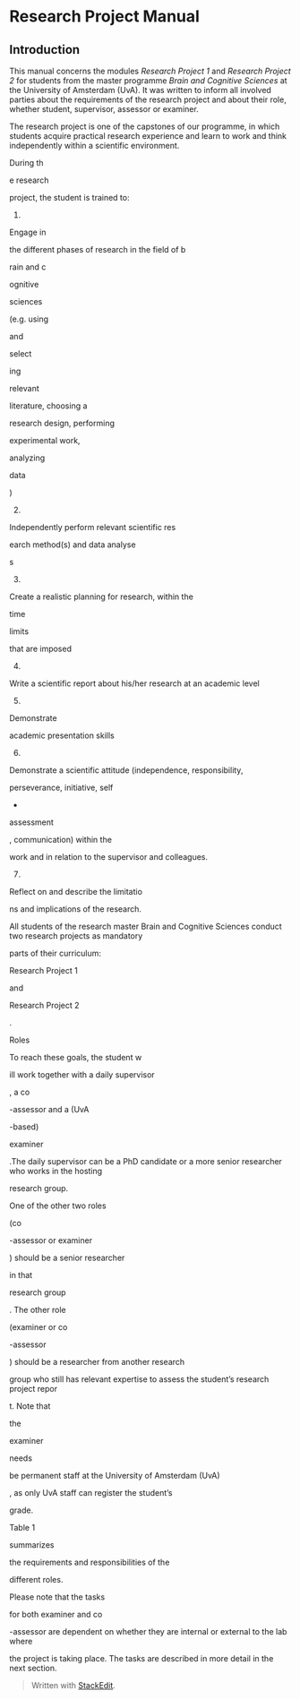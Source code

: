 # Research Project Manual
## Introduction

This manual concerns the modules *Research Project 1* and *Research Project 2* for students from the master programme *Brain and Cognitive Sciences* at the University of Amsterdam (UvA). It was written to inform all involved parties about the requirements of the research project and about their role, whether student, supervisor, assessor or examiner.

The research project is one of the capstones of our programme, in which students acquire practical research experience and learn to work and think independently within a scientific environment.

During th

e research

project, the student is trained to:

1.

Engage in

the different phases of research in the field of b

rain and c

ognitive

sciences

(e.g. using

and

select

ing

relevant

literature, choosing a

research design, performing

experimental work,

analyzing

data

)

2.

Independently perform relevant scientific res

earch method(s) and data analyse

s

3.

Create a realistic planning for research, within the

time

limits

that are imposed

4.

Write a scientific report about his/her research at an academic level

5.

Demonstrate

academic presentation skills

6.

Demonstrate a scientific attitude (independence, responsibility,

perseverance, initiative, self

-

assessment

, communication) within the

work and in relation to the supervisor and colleagues.

7.

Reflect on and describe the limitatio

ns and implications of the research.

All students of the research master Brain and Cognitive Sciences conduct two research projects as mandatory

parts of their curriculum:

Research Project 1

and

Research Project 2

.

Roles

To reach these goals, the student w

ill work together with a daily supervisor

, a co

-assessor and a (UvA

-based)

examiner

.The daily supervisor can be a PhD candidate or a more senior researcher who works in the hosting

research group.

One of the other two roles

(co

-assessor or examiner

) should be a senior researcher

in that

research group

. The other role

(examiner or co

-assessor

) should be a researcher from another research

group who still has relevant expertise to assess the student’s research project repor

t. Note that

the

examiner

needs

be permanent staff at the University of Amsterdam (UvA)

, as only UvA staff can register the student’s

grade.

Table 1

summarizes

the requirements and responsibilities of the

different roles.

Please note that the tasks

for both examiner and co

-assessor are dependent on whether they are internal or external to the lab where

the project is taking place. The tasks are described in more detail in the next section.



> Written with [StackEdit](https://stackedit.io/).
<!--stackedit_data:
eyJoaXN0b3J5IjpbLTE0ODg4NjkwMDVdfQ==
-->